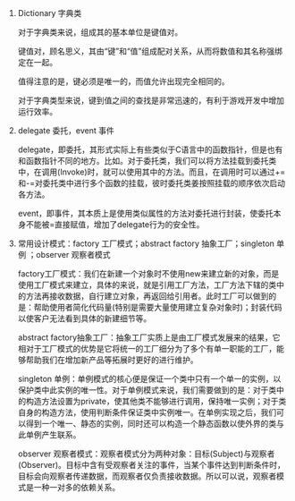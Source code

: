 1. Dictionary 字典类

   对于字典类来说，组成其的基本单位是键值对。

   键值对，顾名思义，其由“键”和“值”组成配对关系，从而将数值和其名称强绑定在一起。

   值得注意的是，键必须是唯一的，而值允许出现完全相同的。

   对于字典类型来说，键到值之间的查找是非常迅速的，有利于游戏开发中增加运行效率。

2. delegate 委托，event 事件

    delegate，即委托，其形式实际上有些类似于C语言中的函数指针，但是也有和函数指针不同的地方。比如。对于委托类，我们可以将方法挂载到委托类中，在调用(Invoke)时，就可以使用其中的方法。而且，在调用时可以通过+=和-=对委托类中进行多个函数的挂载，彼时委托类姜按照挂载的顺序依次启动各方法。

   event，即事件，其本质上是使用类似属性的方法对委托进行封装，使委托本身不能被=直接赋值，增加了delegate行为的安全性。

3. 常用设计模式：factory 工厂模式；abstract factory 抽象工厂；singleton 单例 ；observer 观察者模式

   factory工厂模式：我们在新建一个对象时不使用new来建立新的对象，而是使用工厂模式来建立，具体的来说，就是引用工厂方法，工厂方法下辖的类中的方法再接收数据，自行建立对象，再返回给引用者。此时工厂可以做到的是：帮助使用者简化代码量(特别是需要大量使用建立复杂对象时)；封装代码以使客户无法看到具体的新建细节等。

   abstract factory抽象工厂：抽象工厂实质上是由工厂模式发展来的结果，它相对于工厂模式的优势是它将统一的工厂细分为了多个有单一职能的工厂，能够帮助我们在增加新产品等拓展时更好的进行维护。

   singleton 单例：单例模式的核心便是保证一个类中只有一个单一的实例，以保护类中此实例的唯一性。对于单例模式来说，我们需要做到的是：对于类中的构造方法设置为private，使其他类不能够进行调用，保持唯一实例；对于类自身的构造方法，使用判断条件保证类中实例唯一。在单例实现之后，我们可以得到一个唯一、静态的实例，同时还可以构造一个静态函数以使外界的类与此单例产生联系。

   observer 观察者模式：观察者模式分为两种对象：目标(Subject)与观察者(Observer)。目标中含有受观察者关注的事件，当某个事件达到判断条件时，目标会向观察者传递数据，而观察者仅负责接收数据。所以可以说，观察者模式是一种一对多的依赖关系。

